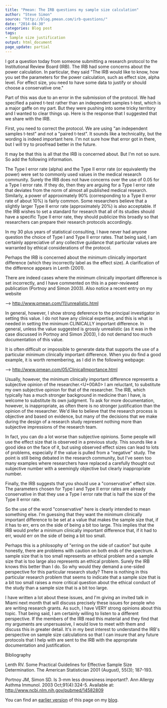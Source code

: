 ```yaml
---
title: "Pmean: The IRB questions my sample size calculation"
author: "Steve Simon"
source: "http://blog.pmean.com/irb-questions/"
date: "2014-04-30"
categories: Blog post
tags:
- Sample size justification
output: html_document
page_update: partial
---
```


I got a question today from someone submitting a research protocol to
the Institutional Review Board (IRB). The IRB had some concerns about
the power calculation. In particular, they said "The IRB would like to
know, how you set the parameters for the power calculation, such as
effect size, alpha level. For effect size, you need to have some data to
justify or should choose a conservative one."

Part of this was due to an error in the submission of the protocol. We
had specified a paired t-test rather than an independent samples t-test,
which is a major gaffe on my part. But they were pushing into some
tricky territory and I wanted to clear things up. Here is the response
that I suggested that we share with the IRB.

<!---More--->



First, you need to correct the protocol. We are using "an independent
samples t-test" and not a "paired t-test". It sounds like a
technicality, but the wording is indeed important here. I'm not sure how
that error got in there, but I will try to proofread better in the
future.

It may be that this is all that the IRB is concerned about. But I'm not
so sure. So add the following information.

The Type I error rate (alpha) and the Type II error rate (or
equivalently the power) were set to commonly used values in the medical
research community. Surely the IRB does not have concerns over the use
of 0.05 for a Type I error rate. If they do, then they are arguing for a
Type I error rate that deviates from the norm of almost all published
medical research. Similarly, a power of approximately 90% (corresponding
to a Type II error rate of about 10%) is fairly common. Some researchers
believe that a slightly larger Type II error rate (approximately 20%) is
also acceptable. If the IRB wishes to set a standard for research that
all of its studies should have a specific Type II error rate, they
should publicize this broadly so that researchers can prepare their
research protocols accordingly.

In my 30 plus years of statistical consulting, I have never had anyone
question the choice of Type I and Type II error rates. That being said,
I am certainly appreciative of any collective guidance that particular
values are warranted by ethical considerations of the protocol.

Perhaps the IRB is concerned about the minimum clinically important
difference (which they incorrectly label as the effect size). A
clarification of the difference appears in Lenth (2001).

There are indeed cases where the minimum clinically important difference
is set incorrectly, and I have commented on this in a peer-reviewed
publication (Portnoy and Simon 2003). Also notice a recent entry on my
website

--\> <http://www.pmean.com/11/unrealistic.html>

In general, however, I show strong deference to the principal
investigator in setting this value. I do not have any clinical
expertise, and this is what is needed in setting the minimum CLINICALLY
important difference. In general, unless the value suggested is grossly
unrealistic (as it was in the case discussed in Portnoy and Simon 2003),
I do not demand too much documentation of this value.

It is often difficult or impossible to generate data that supports the
use of a particular minimum clinically important difference. When you do
find a good example, it is worth remembering, as I did in the following
webpage:

--\> <http://www.pmean.com/05/ClinicalImportance.html>

Usually, however, the minimum clinically important difference represents
a subjective opinion of the researcher.<U+00A0> I am reluctant, to substitute
my own subjective opinion for that of the researcher. The IRB, which
typically has a much stronger background in medicine than I have, is
welcome to substitute its own judgment. To ask for more documentation,
however, is inappropriate, as often there is no stronger justification
than the opinion of the researcher. We'd like to believe that the
research process is objective and based on evidence, but many of the
decisions that we make during the design of a research study represent
nothing more than subjective impressions of the research team.

In fact, you can do a lot worse than subjective opinions. Some people
will use the effect size that is observed in a previous study. This
sounds like a good idea on the face of it, but using observed effect
sizes can lead to lots of problems, especially if the value is pulled
from a "negative" study. The point is still being debated in the
research community, but I've seen too many examples where researchers
have replaced a carefully thought out subjective number with a seemingly
objective but clearly inappropriate number.

Finally, the IRB suggests that you should use a "conservative" effect
size. The parameters chosen for Type I and Type II error rates are
already conservative in that they use a Type I error rate that is half
the size of the Type II error rate.

So the use of the word "conservative" here is clearly intended to mean
something else. I'm guessing that they want the minimum clinically
important difference to be set at a value that makes the sample size
that, if it has to err, errs on the side of being a bit too large. This
implies that the IRB would prefer a minimum clinically important
difference that, if it had to err, would err on the side of being a bit
too small.

Perhaps this is a philosophy of "erring on the side of caution" but
quite honestly, there are problems with caution on both ends of the
spectrum. A sample size that is too small represents an ethical problem
and a sample size that is too large also represents an ethical problem.
Surely the IRB knows this better than I do. So why would they demand a
one-sided perspective for this particular research study? There is
nothing in this particular research problem that seems to indicate that
a sample size that is a bit too small raises a more critical question
about the ethical conduct of the study than a sample size that is a bit
too large.

I have written a lot about these issues, and I'm giving an invited talk
in Miami next month that will discuss precisely these issues for people
who are writing research grants. As such, I have VERY strong opinions
about this topic. That being said, I am certainly willing to listen to a
different perspective. If the members of the IRB read this material and
they find that my arguments are unpersuasive, I would love to meet with
them and discuss this in greater detail. It's in my best interest to
understand the IRB's perspective on sample size calculations so that I
can insure that any future protocols that I help with are sent to the
IRB with the appropriate documentation and justification.

Bibliography

Lenth RV. Some Practical Guidelines for Effective Sample Size
Determination. The American Statistician 2001 (August), 55(3); 187-193.

Portnoy JM, Simon SD. Is 3-mm less drowsiness important?. Ann Allergy
Asthma Immunol. 2003 Oct;91(4):324-5. Available at:
<http://www.ncbi.nlm.nih.gov/pubmed/14582809>

You can find an [earlier version][sim1] of this page on my [blog][sim2].

[sim1]: http://blog.pmean.com/irb-questions/
[sim2]: http://blog.pmean.com

